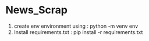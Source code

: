 # News_Scrap
1. create env environment using : python -m venv env
2. Install requirements.txt : pip install -r requirements.txt